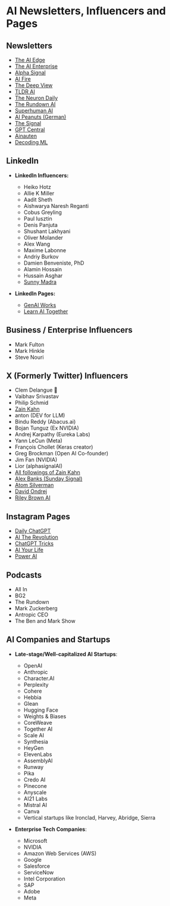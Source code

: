 # AI Newsletters, Influencers and Pages

## Newsletters

- [The AI Edge](https://theaiedge.io/)
- [The AI Enterprise](https://Theaienterprise.io/)
- [Alpha Signal](https://alphasignal.ai/)
- [AI Fire](https://www.aifire.co/)
- [The Deep View](https://www.thedeepview.ai/)
- [TLDR AI](https://tldr.tech/)
- [The Neuron Daily](https://www.theneurondaily.com/)
- [The Rundown AI](https://www.therundown.ai/)
- [Superhuman AI](https://www.superhuman.ai/)
- [AI Peanuts (German)](https://www.aipeanuts.com/)
- [The Signal](https://www.thesignal.so/)
- [GPT Central](https://gptcentral.substack.com/)
- [Ainauten](https://www.ainauten.com/)
- [Decoding ML](https://decodingml.substack.com/)

## LinkedIn

- **LinkedIn Influencers:**
    - Heiko Hotz
    - Allie K Miller
    - Aadit Sheth
    - Aishwarya Naresh Reganti
    - Cobus Greyling
    - Paul Iusztin
    - Denis Panjuta
    - Shushant Lakhyani
    - Oliver Molander
    - Alex Wang
    - Maxime Labonne
    - Andriy Burkov
    - Damien Benveniste, PhD
    - Alamin Hossain
    - Hussain Asghar
    - [Sunny Madra](https://www.linkedin.com/in/sundeepm?utm_source=share&utm_campaign=share_via&utm_content=profile&utm_medium=ios_app)


- **LinkedIn Pages:**
    - [GenAI Works](https://www.linkedin.com/company/genai-works/)
    - [Learn AI Together](https://www.linkedin.com/newsletters/learn-ai-together-7091757327418093568/)


## Business / Enterprise Influencers

- Mark Fulton
- Mark Hinkle
- Steve Nouri

## X (Formerly Twitter) Influencers

- Clem Delangue 🤗
- Vaibhav Srivastav
- Philip Schmid
- [Zain Kahn](https://x.com/heykahn)
- anton (DEV for LLM)
- Bindu Reddy (Abacus.ai)
- Bojan Tunguz (Ex NVIDIA)
- Andrej Karpathy (Eureka Labs)
- Yann LeCun (Meta)
- François Chollet (Keras creator)
- Greg Brockman (Open AI Co-founder)
- Jim Fan (NVIDIA)
- Lior (alphasignalAI)
- [All followings of Zain Kahn](https://x.com/heykahn/following)
- [Alex Banks (Sunday Signal)](https://x.com/thealexbanks)
- [Atom Silverman](https://x.com/atomsilverman)
- [David Ondrej](https://x.com/davidondrej1)
- [Riley Brown AI](https://x.com/rileybrown_ai)

## Instagram Pages

- [Daily ChatGPT](https://www.instagram.com/dailychatgpt)
- [AI The Revolution](https://www.instagram.com/aitherevolution)
- [ChatGPT Tricks](https://www.instagram.com/chatgptricks/)
- [AI Your Life](https://www.instagram.com/ai.your.life)
- [Power AI](https://www.instagram.com/power.ai)

## Podcasts
- All In
- BG2
- The Rundown
- Mark Zuckerberg
- Antropic CEO
- The Ben and Mark Show

## AI Companies and Startups

- **Late-stage/Well-capitalized AI Startups**:
  - OpenAI
  - Anthropic
  - Character.AI
  - Perplexity
  - Cohere
  - Hebbia
  - Glean
  - Hugging Face
  - Weights & Biases
  - CoreWeave
  - Together AI
  - Scale AI
  - Synthesia
  - HeyGen
  - ElevenLabs
  - AssemblyAI
  - Runway
  - Pika
  - Credo AI
  - Pinecone
  - Anyscale
  - AI21 Labs
  - Mistral AI
  - Canva
  - Vertical startups like Ironclad, Harvey, Abridge, Sierra

- **Enterprise Tech Companies**:
  - Microsoft
  - NVIDIA
  - Amazon Web Services (AWS)
  - Google
  - Salesforce
  - ServiceNow
  - Intel Corporation
  - SAP
  - Adobe
  - Meta
